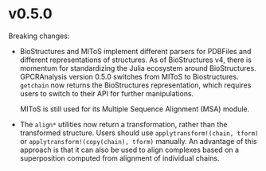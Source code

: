 # v0.5.0

Breaking changes:
- BioStructures and MIToS implement different parsers for PDBFiles and different representations of structures. As of BioStructures v4, there is momentum for standardizing the Julia ecosystem around BioStructures. GPCRAnalysis version 0.5.0 switches from MIToS to Biostructures. `getchain` now returns the BioStructures representation, which requires users to switch to their API for further manipulations.

  MIToS is still used for its Multiple Sequence Alignment (MSA) module.
- The `align*` utilities now return a transformation, rather than the transformed structure. Users should use `applytransform!(chain, tform)` or `applytransform!(copy(chain), tform)` manually. An advantage of this approach is that it can also be used to align complexes based on a superposition computed from alignment of individual chains.
